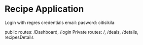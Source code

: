 # Recipe Application

Login with regres credentials
email: 
pasword: citisikila

public routes: /Dashboard, /login
Private routes: /, /deals, /details, recipesDetails